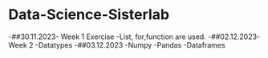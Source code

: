 # Data-Science-Sisterlab
-##30.11.2023- Week 1 Exercise 
-List, for,function are used.
-##02.12.2023-Week 2
-Datatypes
-##03.12.2023
-Numpy
-Pandas
-Dataframes